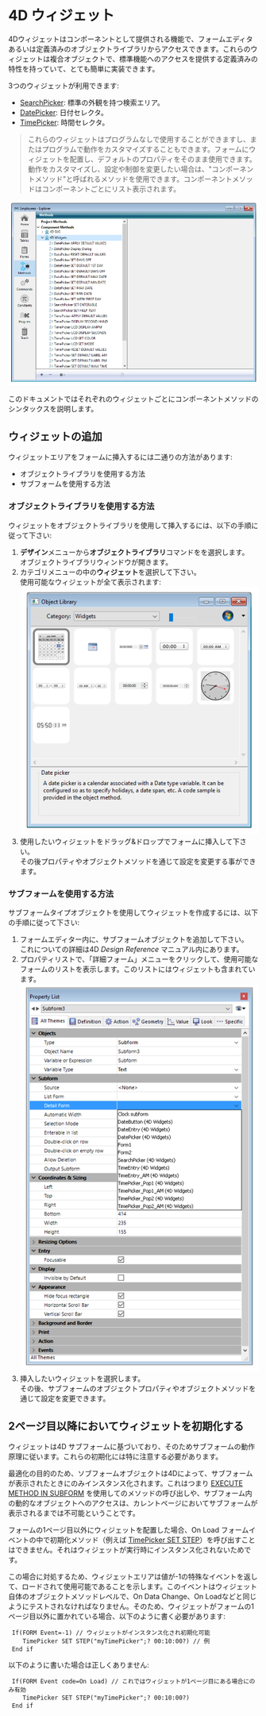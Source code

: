 # 4D ウィジェット

4Dウィジェットはコンポーネントとして提供される機能で、フォームエディタあるいは定義済みのオブジェクトライブラリからアクセスできます。これらのウィジェットは複合オブジェクトで、標準機能へのアクセスを提供する定義済みの特性を持っていて、とても簡単に実装できます。

3つのウィジェットが利用できます:

- [SearchPicker](Documentation/SearchPicker.ja.md): 標準の外観を持つ検索エリア。
- [DatePicker](Documentation/DatePicker.ja.md): 日付セレクタ。
- [TimePicker](Documentation/TimePicker.ja.md): 時間セレクタ。

 > これらのウィジェットはプログラムなしで使用することができますし、またはプログラムで動作をカスタマイズすることもできます。フォームにウィジェットを配置し、デフォルトのプロパティをそのまま使用できます。
 > <br>動作をカスタマイズし、設定や制御を変更したい場合は、"コンポーネントメソッド"と呼ばれるメソッドを使用できます。コンポーネントメソッドはコンポーネントごとにリスト表示されます。

![](Documentation/images/pict307590.en.png)

このドキュメントではそれぞれのウィジェットごとにコンポーネントメソッドのシンタックスを説明します。

## ウィジェットの追加

ウィジェットエリアをフォームに挿入するには二通りの方法があります:

- オブジェクトライブラリを使用する方法
- サブフォームを使用する方法

### オブジェクトライブラリを使用する方法

ウィジェットをオブジェクトライブラリを使用して挿入するには、以下の手順に従って下さい:

1. **デザイン**メニューから**オブジェクトライブラリ**コマンドをを選択します。  
   オブジェクトライブラリウィンドウが開きます。
2. カテゴリメニューの中の**ウィジェット**を選択して下さい。  
   使用可能なウィジェットが全て表示されます:  
   ![](Documentation/images/pict307739.en.png)
3. 使用したいウィジェットをドラッグ&ドロップでフォームに挿入して下さい。  
   その後プロパティやオブジェクトメソッドを通じて設定を変更する事ができます。

### サブフォームを使用する方法

サブフォームタイプオブジェクトを使用してウィジェットを作成するには、以下の手順に従って下さい:

1. フォームエディター内に、サブフォームオブジェクトを追加して下さい。  
   これについての詳細は4D _Design Reference_ マニュアル内にあります。
2. プロパティリストで、「詳細フォーム」メニューをクリックして、使用可能なフォームのリストを表示します。このリストにはウィジェットも含まれています。  
   ![](Documentation/images/pict307757.en.png)
3. 挿入したいウィジェットを選択します。  
   その後、サブフォームのオブジェクトプロパティやオブジェクトメソッドを通じて設定を変更できます。

## 2ページ目以降においてウィジェットを初期化する

ウィジェットは4D サブフォームに基づいており、そのためサブフォームの動作原理に従います。これらの初期化には特に注意する必要があります。

最適化の目的のため、ソブフォームオブジェクトは4Dによって、サブフォームが表示されたときにのみインスタンス化されます。これはつまり [EXECUTE METHOD IN SUBFORM](https://developer.4d.com/docs/FormObjects/subformOverview/#execute-method-in-subform-command) を使用してのメソッドの呼び出しや、サブフォーム内の動的なオブジェクトへのアクセスは、カレントページにおいてサブフォームが表示されるまでは不可能ということです。

フォームの1ページ目以外にウィジェットを配置した場合、On Load フォームイベントの中で初期化メソッド（例えば [TimePicker SET STEP](Documentation/Methods/TimePicker%20SET%20STEP.ja.md)）を呼び出すことはできません。それはウィジェットが実行時にインスタンス化されないためです。

この場合に対処するため、ウィジェットエリアは値が-1の特殊なイベントを返して、ロードされて使用可能であることを示します。このイベントはウィジェット自体のオブジェクトメソッドレベルで、On Data Change、On Loadなどと同じようにテストされなければなりません。そのため、ウィジェットがフォームの1ページ目以外に置かれている場合、以下のように書く必要があります:

```4d
 If(FORM Event=-1) // ウィジェットがインスタンス化され初期化可能  
    TimePicker SET STEP("myTimePicker";? 00:10:00?) // 例  
 End if
```

以下のように書いた場合は正しくありません:

```4d
 If(FORM Event code=On Load) // これではウィジェットが1ページ目にある場合にのみ有効  
    TimePicker SET STEP("myTimePicker";? 00:10:00?)  
 End if
```